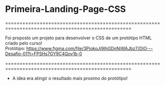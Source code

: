 # Primeira-Landing-Page-CSS 
==================================================================================================    
  
Foi proposto um projeto para desenvolver o CSS de um protótipo HTML criado pelo curso!  
Protótipo: https://www.figma.com/file/3PiokoJj9IhGDnNiWAJbz7/DIO---Desafio-01?t=FPSHs7GY9C4Qov1b-0  
  
==================================================================================================  
  
- A idea era atingir o resultado mais proximo do protótipo!
  
